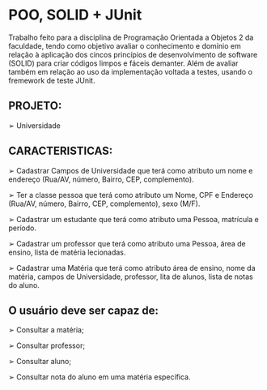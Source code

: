 # POO, SOLID + JUnit

Trabalho feito para a disciplina de Programação Orientada a Objetos 2 da faculdade, tendo como objetivo avaliar o conhecimento e domínio em relação à aplicação dos cincos princípios de desenvolvimento de software (SOLID) para criar códigos limpos e fáceis demanter. Além de avaliar também em relação ao uso da implementação voltada a testes, usando o fremework de teste JUnit.

## PROJETO: 

➢ Universidade

## CARACTERISTICAS:  

➢ Cadastrar Campos de Universidade que terá como atributo um nome e endereço (Rua/AV,
número, Bairro, CEP, complemento).

➢ Ter a classe pessoa que terá como atributo um Nome, CPF e Endereço (Rua/AV, número,
Bairro, CEP, complemento), sexo (M/F).

➢ Cadastrar um estudante que terá como atributo uma Pessoa, matrícula e período.

➢ Cadastrar um professor que terá como atributo uma Pessoa, área de ensino, lista de matéria
lecionadas.

➢ Cadastrar uma Matéria que terá como atributo área de ensino, nome da matéria, campos de
Universidade, professor, lita de alunos, lista de notas do aluno.

## O usuário deve ser capaz de:

➢ Consultar a matéria;

➢ Consultar professor;

➢ Consultar aluno;

➢ Consultar nota do aluno em uma matéria específica.






